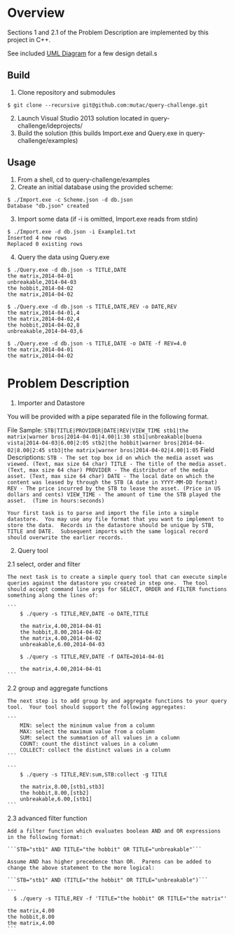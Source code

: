 # Overview

Sections 1 and 2.1 of the Problem Description are implemented by this project in C++.

See included [UML Diagram]([https://github.com/mutac/query-challenge/blob/master/query-challenge-uml.png) for a few design detail.s

## Build

1. Clone repository and submodules

  ```
  $ git clone --recursive git@github.com:mutac/query-challenge.git
  ```
  
2. Launch Visual Studio 2013 solution located in query-challenge/ideprojects/
3. Build the solution (this builds Import.exe and Query.exe in query-challenge/examples)

## Usage

1. From a shell, cd to query-challenge/examples
2. Create an initial database using the provided scheme:

  ```
  $ ./Import.exe -c Scheme.json -d db.json
  Database "db.json" created
  ```
  
3. Import some data (if -i is omitted, Import.exe reads from stdin)
  
  ```
  $ ./Import.exe -d db.json -i Example1.txt
  Inserted 4 new rows
  Replaced 0 existing rows
  ```

4. Query the data using Query.exe

  ```
  $ ./Query.exe -d db.json -s TITLE,DATE
  the matrix,2014-04-01
  unbreakable,2014-04-03
  the hobbit,2014-04-02
  the matrix,2014-04-02
  
  $ ./Query.exe -d db.json -s TITLE,DATE,REV -o DATE,REV
  the matrix,2014-04-01,4
  the matrix,2014-04-02,4
  the hobbit,2014-04-02,8
  unbreakable,2014-04-03,6
  
  $ ./Query.exe -d db.json -s TITLE,DATE -o DATE -f REV=4.0
  the matrix,2014-04-01
  the matrix,2014-04-02
  ```

# Problem Description

1. Importer and Datastore

  You will be provided with a pipe separated file in the following format.

  File Sample:
    ```
        STB|TITLE|PROVIDER|DATE|REV|VIEW_TIME
        stb1|the matrix|warner bros|2014-04-01|4.00|1:30
        stb1|unbreakable|buena vista|2014-04-03|6.00|2:05
        stb2|the hobbit|warner bros|2014-04-02|8.00|2:45
        stb3|the matrix|warner bros|2014-04-02|4.00|1:05
    ```
  Field Descriptions:
    ```
        STB - The set top box id on which the media asset was viewed. (Text, max size 64 char)
        TITLE - The title of the media asset. (Text, max size 64 char)
        PROVIDER - The distributor of the media asset. (Text, max size 64 char)
        DATE - The local date on which the content was leased by through the STB (A date in YYYY-MM-DD format)
        REV - The price incurred by the STB to lease the asset. (Price in US dollars and cents)
        VIEW_TIME - The amount of time the STB played the asset.  (Time in hours:seconds)
    ```

    Your first task is to parse and import the file into a simple datastore.  You may use any file format that you want to implement to store the data.  Records in the datastore should be unique by STB, TITLE and DATE.  Subsequent imports with the same logical record should overwrite the earlier records.

2. Query tool

  2.1 select, order and filter

    The next task is to create a simple query tool that can execute simple queries against the datastore you created in step one.  The tool should accept command line args for SELECT, ORDER and FILTER functions something along the lines of:

    ```
        $ ./query -s TITLE,REV,DATE -o DATE,TITLE
    
        the matrix,4.00,2014-04-01
        the hobbit,8.00,2014-04-02
        the matrix,4.00,2014-04-02
        unbreakable,6.00,2014-04-03
    
        $ ./query -s TITLE,REV,DATE -f DATE=2014-04-01
    
        the matrix,4.00,2014-04-01
    ```

  2.2 group and aggregate functions

    The next step is to add group by and aggregate functions to your query tool.  Your tool should support the following aggregates:

    ```
        MIN: select the minimum value from a column
        MAX: select the maximum value from a column
        SUM: select the summation of all values in a column
        COUNT: count the distinct values in a column
        COLLECT: collect the distinct values in a column
    ```

    ```
        $ ./query -s TITLE,REV:sum,STB:collect -g TITLE
    
        the matrix,8.00,[stb1,stb3]
        the hobbit,8.00,[stb2]
        unbreakable,6.00,[stb1]
    ```

  2.3 advanced filter function

    Add a filter function which evaluates boolean AND and OR expressions in the following format:

    ```STB="stb1" AND TITLE="the hobbit" OR TITLE="unbreakable"```

    Assume AND has higher precedence than OR.  Parens can be added to change the above statement to the more logical:

    ```STB="stb1" AND (TITLE="the hobbit" OR TITLE="unbreakable")```

    ```
      $ ./query -s TITLE,REV -f 'TITLE="the hobbit" OR TITLE="the matrix"'
    
    the matrix,4.00
    the hobbit,8.00
    the matrix,4.00
    ```

